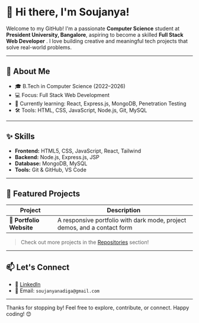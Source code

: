 # 👋 Hi there, I'm Soujanya!

Welcome to my GitHub! I'm a passionate **Computer Science** student at **President University, Bangalore**, aspiring to become a skilled **Full Stack Web Developer** . I love building creative and meaningful tech projects that solve real-world problems.

---

## 🚀 About Me

- 🎓 B.Tech in Computer Science (2022–2026)
- 💻 Focus: Full Stack Web Development 
- 🌱 Currently learning: React, Express.js, MongoDB, Penetration Testing
- 🛠️ Tools: HTML, CSS, JavaScript, Node.js, Git, MySQL


---

## ✨ Skills

- **Frontend:** HTML5, CSS, JavaScript, React, Tailwind
- **Backend:** Node.js, Express.js, JSP
- **Database:** MongoDB, MySQL
- **Tools:** Git & GitHub, VS Code


---

## 📌 Featured Projects

| Project | Description |
|--------|-------------|
| 💼 **Portfolio Website** | A responsive portfolio with dark mode, project demos, and a contact form |


> Check out more projects in the [Repositories](https://github.com/Soujanya370?tab=repositories) section!

---

## 📫 Let's Connect

- 🔗 [LinkedIn](https://www.linkedin.com/in/soujanyanadig/)
- 💌 Email: `soujanyanadiga@gmail.com`

---

Thanks for stopping by! Feel free to explore, contribute, or connect. Happy coding! 😊
